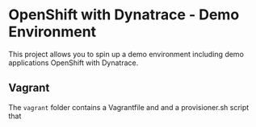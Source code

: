 # OpenShift with Dynatrace - Demo Environment

This project allows you to spin up a demo environment including demo applications OpenShift with Dynatrace.

## Vagrant

The `vagrant` folder contains a Vagrantfile and and a provisioner.sh script that 
